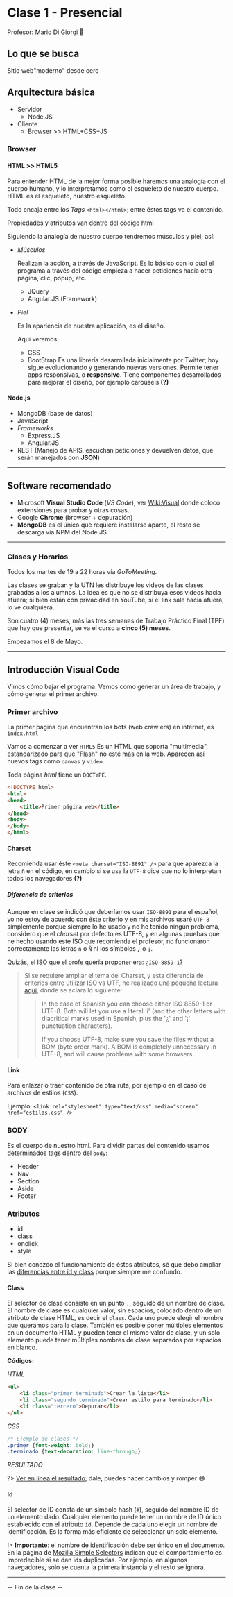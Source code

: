 # Clase 1 - Presencial

Profesor: Mario Di Giorgi :100:

## Lo que se busca

Sitio web"moderno" desde cero

## Arquitectura básica

* Servidor
  * Node.JS
* Cliente
  * Browser >> HTML+CSS+JS

### Browser

#### HTML >> HTML5

Para entender HTML de la mejor forma posible haremos una analogía con el cuerpo humano, y lo interpretamos como el esqueleto de nuestro cuerpo. HTML es el esqueleto, nuestro esqueleto.

Todo encaja entre los _Tags_ `<html></html>`; entre éstos tags va el contenido.

Propiedades y atributos van dentro del código html

Siguiendo la analogía de nuestro cuerpo tendremos músculos y piel; así:

* _Músculos_

  Realizan la acción, a través de JavaScript.
  Es lo básico con lo cual el programa a través del código empieza a hacer peticiones hacia otra página, clic, popup, etc.

  * JQuery
  * Angular.JS (Framework)

* _Piel_

  Es la apariencia de nuestra aplicación, es el diseño.

  Aquí veremos:

  * CSS
  * BootStrap
    Es una librería desarrollada inicialmente por Twitter; hoy sigue evolucionando y generando nuevas versiones. Permite tener apps responsivas, o **responsive**. Tiene componentes desarrollados para mejorar el diseño, por ejemplo carousels **(?)**

#### Node.js

* MongoDB (base de datos)
* JavaScript
* _Frameworks_
  * Express.JS
  * Angular.JS
* REST (Manejo de APIS, escuchan peticiones y devuelven datos, que serán manejados con **JSON**)

***

## Software recomendado

* Microsoft **Visual Studio Code** (_VS Code_), ver [Wiki:Visual](https://github.com/SidVal/dev.web/wiki/Visual-Studio-Code) donde coloco extensiones para probar y otras cosas.
* Google **Chrome** (browser + depuración)
* **MongoDB** es el único que requiere instalarse aparte, el resto se descarga vía NPM del Node.JS

***

### Clases y Horarios

Todos los martes de 19 a 22 horas vía _GoToMeeting_.

Las clases se graban y la UTN les distribuye los videos de las clases grabadas a los alumnos. La idea es que no se distribuya esos videos hacia afuera; si bien están con privacidad en YouTube, si el link sale hacia afuera, lo ve cualquiera.

Son cuatro (4) meses, más las tres semanas de Trabajo Práctico Final (TPF) que hay que presentar, se va el curso a **cinco (5) meses**.

Empezamos el 8 de Mayo.

***

## Introducción Visual Code

Vimos cómo bajar el programa.
Vemos como generar un área de trabajo, y cómo generar el primer archivo.

### Primer archivo

La primer página que encuentran los bots (web crawlers) en internet, es `index.html`

Vamos a comenzar a ver `HTML5`
Es un HTML que soporta "multimedia", estandarizado para que "Flash" no esté más en la web.
Aparecen así nuevos tags como `canvas` y `video`.

Toda página _html_ tiene un `DOCTYPE`.

```html
<!DOCTYPE html>
<html>
<head>
    <title>Primer página web</title>
</head>
<body>
</body>
</html>
```

#### Charset

Recomienda usar éste `<meta charset="ISO-8891" />` para que aparezca la letra `ñ` en el código, en cambio si se usa la `UTF-8` dice que no lo interpretan todos los navegadores **(?)**

##### Diferencia de criterios

Aunque en clase se indicó que deberíamos usar `ISO-8891` para el español, yo no estoy de acuerdo con éste criterio y en mis archivos usaré `UTF-8` simplemente porque siempre lo he usado y no he tenido ningún problema, considero que el _charset_ por defecto es UTF-8, y en algunas pruebas que he hecho usando este ISO que recomienda el profesor, no funcionaron correctamente las letras `ñ` o `Ñ` ni los símbolos `¿` o `¡`.

Quizás, el ISO que el profe quería proponer era: ¿`ISO-8859-1`?

>Si se requiere ampliar el tema del Charset, y esta diferencia de criterios entre utilizar ISO vs UTF, he realizado una pequeña lectura [aquí](https://www.sitepoint.com/community/t/charset-for-spanish-language-site/5061/2), donde se aclara lo siguiente:
>
>>In the case of Spanish you can choose either ISO 8859-1 or UTF-8. Both will let you use a literal 'í' (and the other letters with diacritical marks used in Spanish, plus the '¿' and '¡' punctuation characters).
>>
>>If you choose UTF-8, make sure you save the files without a BOM (byte order mark). A BOM is completely unnecessary in UTF-8, and will cause problems with some browsers.

#### Link

Para enlazar o traer contenido de otra ruta, por ejemplo en el caso de archivos de estilos (`CSS`).

Ejemplo: `<link rel="stylesheet" type="text/css" media="screen" href="estilos.css" />`

### BODY

Es el cuerpo de nuestro html.
Para dividir partes del contenido usamos determinados tags dentro del `body`:

* Header
* Nav
* Section
* Aside
* Footer

### Atributos

* id
* class
* onclick
* style

Si bien conozco el funcionamiento de éstos atributos, sé que debo ampliar las [diferencias entre id y class](https://developer.mozilla.org/en-US/docs/Learn/CSS/Introduction_to_CSS/Selectors) porque siempre me confundo.

#### Class

El selector de clase consiste en un punto `.`, seguido de un nombre de clase. El nombre de clase es cualquier valor, sin espacios, colocado dentro de un atributo de clase HTML, es decir el `class`. Cada uno puede elegir el nombre que queramos para la clase. También es posible poner múltiples elementos en un documento HTML y pueden tener el mismo valor de clase, y un solo elemento puede tener múltiples nombres de clase separados por espacios en blanco.

**Códigos:**

_HTML_

```html
<ul>
    <li class="primer terminado">Crear la lista</li>
    <li class="segundo terminado">Crear estilo para terminado</li>
    <li class="tercero">Depurar</li>
</ul>
```

_CSS_

```css
/* Ejemplo de clases */
.primer {font-weight: bold;}
.terminado {text-decoration: line-through;}
```

_RESULTADO_

?> [Ver en linea el resultado](https://jsfiddle.net/jq9d38wo/); dale, puedes hacer cambios y romper :smile:

#### Id

El selector de ID consta de un símbolo hash (`#`), seguido del nombre ID de un elemento dado. Cualquier elemento puede tener un nombre de ID único establecido con el atributo `id`. Depende de cada uno elegir un nombre de identificación. Es la forma más eficiente de seleccionar un solo elemento.

!> **Importante**: el nombre de identificación debe ser único en el documento. En la página de [Mozilla Simple Selectors](https://developer.mozilla.org/en-US/docs/Learn/CSS/Introduction_to_CSS/Simple_selectors) indican que el comportamiento es impredecible si se dan ids duplicadas. Por ejemplo, en algunos navegadores, solo se cuenta la primera instancia y el resto se ignora.

***

-- Fin de la clase --